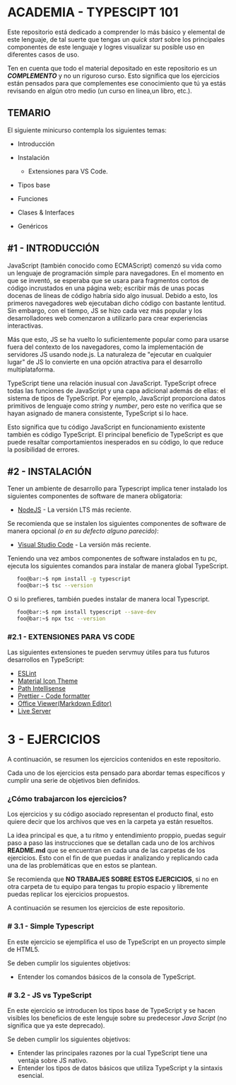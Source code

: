 # ACADEMIA - TYPESCIPT 101

Este repositorio está dedicado a comprender lo más básico y elemental de este lenguaje, de tal suerte que tengas un _quick start_ sobre los principales componentes de este lenguaje y logres visualizar su posible uso en diferentes casos de uso.

Ten en cuenta que todo el material depositado en este repositorio es un **_COMPLEMENTO_** y no un riguroso curso. Esto significa que los ejercicios están pensados para que complementes ese conocimiento que tú ya estás revisando en algún otro medio (un curso en línea,un libro, etc.).

## TEMARIO

El siguiente minicurso contempla los siguientes temas:

* Introducción
* Instalación

  * Extensiones para VS Code.
* Tipos base
* Funciones
* Clases & Interfaces
* Genéricos

## #1 - INTRODUCCIÓN

JavaScript (también conocido como ECMAScript) comenzó su vida como un lenguaje de programación simple para navegadores. En el momento en que se inventó, se esperaba que se usara para fragmentos cortos de código incrustados en una página web; escribir más de unas pocas docenas de líneas de código habría sido algo inusual. Debido a esto, los primeros navegadores web ejecutaban dicho código con bastante lentitud. Sin embargo, con el tiempo, JS se hizo cada vez más popular y los desarrolladores web comenzaron a utilizarlo para crear experiencias interactivas.

Más que esto, JS se ha vuelto lo suficientemente popular como para usarse fuera del contexto de los navegadores, como la implementación de servidores JS usando node.js. La naturaleza de "ejecutar en cualquier lugar" de JS lo convierte en una opción atractiva para el desarrollo multiplataforma.

TypeScript tiene una relación inusual con JavaScript. TypeScript ofrece todas las funciones de JavaScript y una capa adicional además de ellas: el sistema de tipos de TypeScript. Por ejemplo, JavaScript proporciona datos primitivos de lenguaje como _string_ y _number_, pero este no verifica que se hayan asignado de manera consistente, TypeScript si lo hace.

Esto significa que tu código JavaScript en funcionamiento existente también es código TypeScript. El principal beneficio de TypeScript es que puede resaltar comportamientos inesperados en su código, lo que reduce la posibilidad de errores.

## #2 - INSTALACIÓN

Tener un ambiente de desarrollo para Typescript implica tener instalado los siguientes componentes de software de manera obligatoria:

* [NodeJS](https://nodejs.org/en) - La versión LTS más reciente.

Se recomienda que se instalen los siguientes componentes de software de manera opcional _(o en su defecto alguno parecido)_:

* [Visual Studio Code](https://code.visualstudio.com/) - La versión más reciente.

Teniendo una vez ambos componentes de software instalados en tu pc, ejecuta los siguientes comandos para instalar de manera global TypeScript.

```bash
   foo@bar:~$ npm install -g typescript
   foo@bar:~$ tsc --version
```

O si lo prefieres, también puedes instalar de manera local Typescript.

```bash
   foo@bar:~$ npm install typescript --save-dev
   foo@bar:~$ npx tsc --version
```

### #2.1 - EXTENSIONES PARA VS CODE

Las siguientes extensiones te pueden servmuy útiles para tus futuros desarrollos en TypeScript:

* [ESLint](https://marketplace.visualstudio.com/items?itemName=dbaeumer.vscode-eslint)
* [Material Icon Theme](https://marketplace.visualstudio.com/items?itemName=PKief.material-icon-theme)
* [Path Intellisense](https://marketplace.visualstudio.com/items?itemName=christian-kohler.path-intellisense)
* [Prettier - Code formatter](https://marketplace.visualstudio.com/items?itemName=esbenp.prettier-vscode)
* [Office Viewer(Markdown Editor)](https://marketplace.visualstudio.com/items?itemName=cweijan.vscode-office)
* [Live Server](https://marketplace.visualstudio.com/items?itemName=ritwickdey.LiveServer)

# 3 - EJERCICIOS

A continuación, se resumen los ejercicios contenidos en este repositorio.

Cada uno de los ejercicios esta pensado para abordar temas específicos y cumplir una serie de objetivos bien definidos.

### ¿Cómo trabajarcon los ejercicios?

Los ejercicios y su código asociado representan el producto final, esto quiere decir que los archivos que ves en la carpeta ya están resueltos.

La idea principal es que, a tu ritmo y entendimiento proppio, puedas seguir paso a paso las instrucciones que se detallan cada uno de los archivos **README.md** que se encuentran en cada una de las carpetas de los ejercicios. Esto con el fin de que puedas ir analizando y replicando cada una de las problemáticas que en estos se plantean. 

Se recomienda que **NO TRABAJES SOBRE ESTOS EJERCICIOS**, si no en otra carpeta de tu equipo para tengas tu propio espacio y libremente puedas replicar los ejercicios propuestos.

A continuación se resumen los ejercicios de este repositorio.

### # 3.1 - Simple Typescript

En este ejercicio se ejemplifica el uso de TypeScript en un proyecto simple de HTML5.

Se deben cumplir los siguientes objetivos:

* Entender los comandos básicos de la consola de TypeScript.

### # 3.2 - JS vs TypeScript

En este ejercicio se introducen los tipos base de TypeScript y se hacen visibles los beneficios de este lenguje sobre su predecesor _Java Script_ (no significa que ya este deprecado).

Se deben cumplir los siguientes objetivos:

* Entender las principales razones por la cual TypeScript tiene una ventaja sobre JS nativo.
* Entender los tipos de datos básicos que utiliza TypeScript y la sintaxis esencial.
